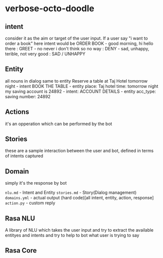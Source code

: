 # verbose-octo-doodle

## intent
consider it as the aim or target of the user input. If a user say "i want to order a book" here intent would be ORDER BOOK
    - good morning, hi hello there : GREET
    - no never i don't think so no way : DENY
    - sad, unhappy, terible, not very good : SAD / UNHAPPY

## Entity
all nouns in dialog same to entity
Reserve a table at Taj Hotel tomorrow night
    - intent BOOK THE TABLE
    - entity 
        place: Taj hotel
        time: tomorrow night
my saving account is 24892
    - intent: ACCOUNT DETAILS
    - entity
        acc_type: saving
        number: 24892

## Actions
it's an opperation which can be performed by the bot

## Stories
these are a sample interaction between the user and bot, defined in terms of intents captured

## Domain
simply it's the response by bot

`nlu.md` - Intent and Entity
`stories.md` - Story(Dialog management)
`domains.yml` - actual output (hard code)[all intent, entity, action, response]
`action.py` - custom reply

## Rasa NLU
A library of NLU which takes the user input and try to extract the available entityes and intents and try to help to bot what user is trying to say

## Rasa Core



